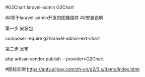 
#G2Chart
laravel-admin G2Chart

##基于laravel-admin开发的图像插件
##安装说明

第一步 安装包

  composer require g2/laravel-admin-ext-chart
  
第二步  发布

  php artisan vendor:publish --provider=G2Chart 
  


#图标实例 https://antv.alipay.com/zh-cn/g2/3.x/demo/index.html
